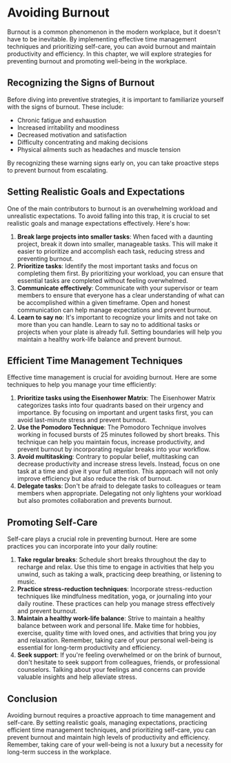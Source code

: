 # Avoiding Burnout

Burnout is a common phenomenon in the modern workplace, but it doesn't have to be inevitable. By implementing effective time management techniques and prioritizing self-care, you can avoid burnout and maintain productivity and efficiency. In this chapter, we will explore strategies for preventing burnout and promoting well-being in the workplace.

## Recognizing the Signs of Burnout

Before diving into preventive strategies, it is important to familiarize yourself with the signs of burnout. These include:

- Chronic fatigue and exhaustion
- Increased irritability and moodiness
- Decreased motivation and satisfaction
- Difficulty concentrating and making decisions
- Physical ailments such as headaches and muscle tension

By recognizing these warning signs early on, you can take proactive steps to prevent burnout from escalating.

## Setting Realistic Goals and Expectations

One of the main contributors to burnout is an overwhelming workload and unrealistic expectations. To avoid falling into this trap, it is crucial to set realistic goals and manage expectations effectively. Here's how:

1. **Break large projects into smaller tasks**: When faced with a daunting project, break it down into smaller, manageable tasks. This will make it easier to prioritize and accomplish each task, reducing stress and preventing burnout.
2. **Prioritize tasks**: Identify the most important tasks and focus on completing them first. By prioritizing your workload, you can ensure that essential tasks are completed without feeling overwhelmed.
3. **Communicate effectively**: Communicate with your supervisor or team members to ensure that everyone has a clear understanding of what can be accomplished within a given timeframe. Open and honest communication can help manage expectations and prevent burnout.
4. **Learn to say no**: It's important to recognize your limits and not take on more than you can handle. Learn to say no to additional tasks or projects when your plate is already full. Setting boundaries will help you maintain a healthy work-life balance and prevent burnout.

## Efficient Time Management Techniques

Effective time management is crucial for avoiding burnout. Here are some techniques to help you manage your time efficiently:

1. **Prioritize tasks using the Eisenhower Matrix**: The Eisenhower Matrix categorizes tasks into four quadrants based on their urgency and importance. By focusing on important and urgent tasks first, you can avoid last-minute stress and prevent burnout.
2. **Use the Pomodoro Technique**: The Pomodoro Technique involves working in focused bursts of 25 minutes followed by short breaks. This technique can help you maintain focus, increase productivity, and prevent burnout by incorporating regular breaks into your workflow.
3. **Avoid multitasking**: Contrary to popular belief, multitasking can decrease productivity and increase stress levels. Instead, focus on one task at a time and give it your full attention. This approach will not only improve efficiency but also reduce the risk of burnout.
4. **Delegate tasks**: Don't be afraid to delegate tasks to colleagues or team members when appropriate. Delegating not only lightens your workload but also promotes collaboration and prevents burnout.

## Promoting Self-Care

Self-care plays a crucial role in preventing burnout. Here are some practices you can incorporate into your daily routine:

1. **Take regular breaks**: Schedule short breaks throughout the day to recharge and relax. Use this time to engage in activities that help you unwind, such as taking a walk, practicing deep breathing, or listening to music.
2. **Practice stress-reduction techniques**: Incorporate stress-reduction techniques like mindfulness meditation, yoga, or journaling into your daily routine. These practices can help you manage stress effectively and prevent burnout.
3. **Maintain a healthy work-life balance**: Strive to maintain a healthy balance between work and personal life. Make time for hobbies, exercise, quality time with loved ones, and activities that bring you joy and relaxation. Remember, taking care of your personal well-being is essential for long-term productivity and efficiency.
4. **Seek support**: If you're feeling overwhelmed or on the brink of burnout, don't hesitate to seek support from colleagues, friends, or professional counselors. Talking about your feelings and concerns can provide valuable insights and help alleviate stress.

## Conclusion

Avoiding burnout requires a proactive approach to time management and self-care. By setting realistic goals, managing expectations, practicing efficient time management techniques, and prioritizing self-care, you can prevent burnout and maintain high levels of productivity and efficiency. Remember, taking care of your well-being is not a luxury but a necessity for long-term success in the workplace.
